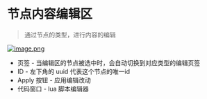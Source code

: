 # 节点内容编辑区

> 通过节点的类型，进行内容的编辑

[![image.png](https://i.postimg.cc/sDGZHWKM/image.png)](https://postimg.cc/ppxTppwv)

* 页签 - 当编辑区的节点被选中时，会自动切换到对应类型的编辑页签
* ID - 左下角的 uuid 代表这个节点的唯一id
* Apply 按钮 - 应用编辑改动
* 代码窗口 - lua 脚本编辑器